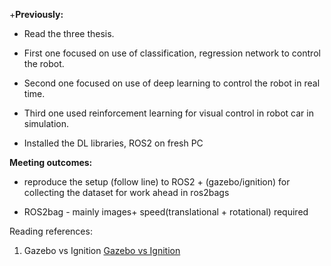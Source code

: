 +**Previously:**

* Read the three thesis. 

* First one focused on use of classification, regression network to control the robot. 

* Second one focused on use of deep learning to control the robot in real time. 

* Third one used reinforcement learning for visual control in robot car in simulation. 

* Installed the DL libraries, ROS2 on fresh PC

**Meeting outcomes:**

* reproduce the setup (follow line) to ROS2 + (gazebo/ignition) for collecting the dataset for work ahead in ros2bags

* ROS2bag - mainly images+ speed(translational + rotational) required 


Reading references:

1. Gazebo vs Ignition [Gazebo vs Ignition](https://allisonthackston.com/articles/ignition-vs-gazebo.html#:~:text=Both%20Ignition%20and%20Gazebo%20calculate,like%20they%20are%20in%20Ignition.)




